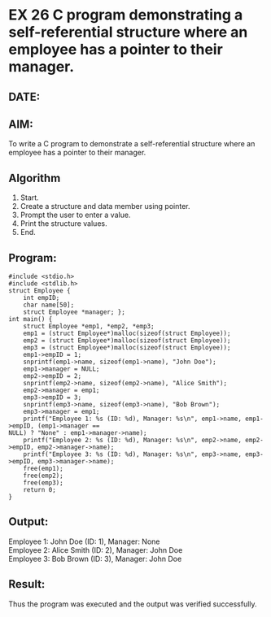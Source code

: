 # EX 26 C program demonstrating a self-referential structure where an employee has a pointer to their manager.
## DATE:
## AIM:
To write a C program to demonstrate a self-referential structure where an employee has a pointer to their manager.

## Algorithm
1. Start. 
2. Create a structure and data member using pointer. 
3. Prompt the user to enter a value. 
4. Print the structure values. 
5. End. 

## Program:
```
#include <stdio.h> 
#include <stdlib.h> 
struct Employee { 
    int empID; 
    char name[50]; 
    struct Employee *manager; }; 
int main() { 
    struct Employee *emp1, *emp2, *emp3; 
    emp1 = (struct Employee*)malloc(sizeof(struct Employee)); 
    emp2 = (struct Employee*)malloc(sizeof(struct Employee)); 
    emp3 = (struct Employee*)malloc(sizeof(struct Employee)); 
    emp1->empID = 1; 
    snprintf(emp1->name, sizeof(emp1->name), "John Doe"); 
    emp1->manager = NULL;   
    emp2->empID = 2; 
    snprintf(emp2->name, sizeof(emp2->name), "Alice Smith"); 
    emp2->manager = emp1;  
    emp3->empID = 3; 
    snprintf(emp3->name, sizeof(emp3->name), "Bob Brown"); 
    emp3->manager = emp1;  
    printf("Employee 1: %s (ID: %d), Manager: %s\n", emp1->name, emp1->empID, (emp1->manager == 
NULL) ? "None" : emp1->manager->name); 
    printf("Employee 2: %s (ID: %d), Manager: %s\n", emp2->name, emp2->empID, emp2->manager->name); 
    printf("Employee 3: %s (ID: %d), Manager: %s\n", emp3->name, emp3->empID, emp3->manager->name); 
    free(emp1); 
    free(emp2); 
    free(emp3); 
    return 0; 
}
```

## Output:
Employee 1: John Doe (ID: 1), Manager: None\
Employee 2: Alice Smith (ID: 2), Manager: John Doe\
Employee 3: Bob Brown (ID: 3), Manager: John Doe




## Result:
Thus the program was executed and the output was verified successfully.
